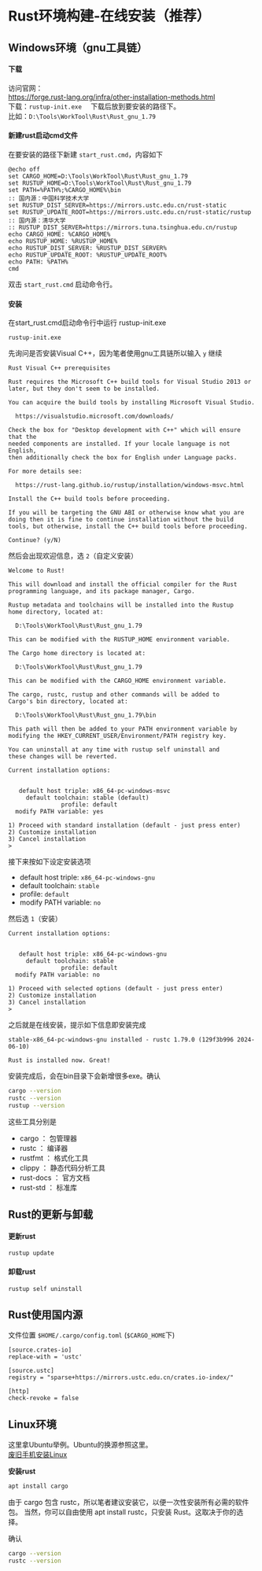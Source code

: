 # Rust环境构建-在线安装（推荐）

## Windows环境（gnu工具链）
#### 下载
访问官网：  
https://forge.rust-lang.org/infra/other-installation-methods.html  
下载：``rustup-init.exe  ``
下载后放到要安装的路径下。  
比如：``D:\Tools\WorkTool\Rust\Rust_gnu_1.79``

#### 新建rust启动cmd文件
在要安装的路径下新建 ``start_rust.cmd``，内容如下
```
@echo off
set CARGO_HOME=D:\Tools\WorkTool\Rust\Rust_gnu_1.79
set RUSTUP_HOME=D:\Tools\WorkTool\Rust\Rust_gnu_1.79
set PATH=%PATH%;%CARGO_HOME%\bin
:: 国内源：中国科学技术大学
set RUSTUP_DIST_SERVER=https://mirrors.ustc.edu.cn/rust-static
set RUSTUP_UPDATE_ROOT=https://mirrors.ustc.edu.cn/rust-static/rustup
:: 国内源：清华大学
:: RUSTUP_DIST_SERVER=https://mirrors.tuna.tsinghua.edu.cn/rustup
echo CARGO_HOME: %CARGO_HOME%
echo RUSTUP_HOME: %RUSTUP_HOME%
echo RUSTUP_DIST_SERVER: %RUSTUP_DIST_SERVER%
echo RUSTUP_UPDATE_ROOT: %RUSTUP_UPDATE_ROOT%
echo PATH: %PATH%
cmd

```
双击 ``start_rust.cmd`` 启动命令行。

#### 安装
在start_rust.cmd启动命令行中运行 rustup-init.exe  
```
rustup-init.exe
```
先询问是否安装Visual C++，因为笔者使用gnu工具链所以输入 ``y`` 继续
```
Rust Visual C++ prerequisites

Rust requires the Microsoft C++ build tools for Visual Studio 2013 or
later, but they don't seem to be installed.

You can acquire the build tools by installing Microsoft Visual Studio.

  https://visualstudio.microsoft.com/downloads/

Check the box for "Desktop development with C++" which will ensure that the
needed components are installed. If your locale language is not English,
then additionally check the box for English under Language packs.

For more details see:

  https://rust-lang.github.io/rustup/installation/windows-msvc.html

Install the C++ build tools before proceeding.

If you will be targeting the GNU ABI or otherwise know what you are
doing then it is fine to continue installation without the build
tools, but otherwise, install the C++ build tools before proceeding.

Continue? (y/N)
```

然后会出现欢迎信息，选 ``2``（自定义安装）
```
Welcome to Rust!

This will download and install the official compiler for the Rust
programming language, and its package manager, Cargo.

Rustup metadata and toolchains will be installed into the Rustup
home directory, located at:

  D:\Tools\WorkTool\Rust\Rust_gnu_1.79

This can be modified with the RUSTUP_HOME environment variable.

The Cargo home directory is located at:

  D:\Tools\WorkTool\Rust\Rust_gnu_1.79

This can be modified with the CARGO_HOME environment variable.

The cargo, rustc, rustup and other commands will be added to
Cargo's bin directory, located at:

  D:\Tools\WorkTool\Rust\Rust_gnu_1.79\bin

This path will then be added to your PATH environment variable by
modifying the HKEY_CURRENT_USER/Environment/PATH registry key.

You can uninstall at any time with rustup self uninstall and
these changes will be reverted.

Current installation options:


   default host triple: x86_64-pc-windows-msvc
     default toolchain: stable (default)
               profile: default
  modify PATH variable: yes

1) Proceed with standard installation (default - just press enter)
2) Customize installation
3) Cancel installation
>
```

接下来按如下设定安装选项  
- default host triple: ``x86_64-pc-windows-gnu``
- default toolchain: ``stable``
- profile: ``default``
- modify PATH variable: ``no``

然后选 ``1``（安装）
```
Current installation options:


   default host triple: x86_64-pc-windows-gnu
     default toolchain: stable
               profile: default
  modify PATH variable: no

1) Proceed with selected options (default - just press enter)
2) Customize installation
3) Cancel installation
>
```
之后就是在线安装，提示如下信息即安装完成
```
stable-x86_64-pc-windows-gnu installed - rustc 1.79.0 (129f3b996 2024-06-10)

Rust is installed now. Great!
```

安装完成后，会在bin目录下会新增很多exe。确认
```bash
cargo --version
rustc --version
rustup --version
```

这些工具分别是
- cargo ： 包管理器
- rustc ： 编译器
- rustfmt ： 格式化工具
- clippy ： 静态代码分析工具
- rust-docs ： 官方文档
- rust-std ： 标准库

## Rust的更新与卸载
#### 更新rust
```
rustup update
```
#### 卸载rust
```
rustup self uninstall
```

## Rust使用国内源
文件位置
``$HOME/.cargo/config.toml`` (``$CARGO_HOME``下)
```
[source.crates-io]
replace-with = 'ustc'

[source.ustc]
registry = "sparse+https://mirrors.ustc.edu.cn/crates.io-index/"

[http]
check-revoke = false
```

## Linux环境
这里拿Ubuntu举例。Ubuntu的换源参照这里。  
[废旧手机安装Linux](../Other/Android-Linux_zh_CN.md)

**安装rust**
```bash
apt install cargo
```
由于 cargo 包含 rustc，所以笔者建议安装它，以便一次性安装所有必需的软件包。
当然，你可以自由使用 apt install rustc，只安装 Rust。这取决于你的选择。

确认
```bash
cargo --version
rustc --version
```
